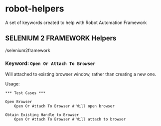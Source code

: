 robot-helpers
=============

A set of keywords created to help with Robot Automation Framework

## SELENIUM 2 FRAMEWORK Helpers
/selenium2framework

### Keyword: `Open Or Attach To Browser`

Will attached to existing browser window, rather than creating a new one.

Usage:

	*** Test Cases ***

	Open Browser
  		Open Or Attach To Browser # Will open browser

	Obtain Existing Handle to Browser
  		Open Or Attach To Browser # Will attach to browser
